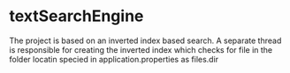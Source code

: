 # textSearchEngine
The project is based on an inverted index based search.
A separate thread is responsible for creating the inverted index which checks for file in the folder locatin specied in application.properties as
files.dir